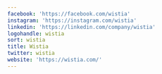 ```yaml
---
facebook: 'https://facebook.com/wistia'
instagram: 'https://instagram.com/wistia'
linkedin: 'https://linkedin.com/company/wistia'
logohandle: wistia
sort: wistia
title: Wistia
twitter: wistia
website: 'https://wistia.com/'
---
```

